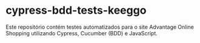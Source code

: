 # cypress-bdd-tests-keeggo
Este repositório contém testes automatizados para o site Advantage Online Shopping utilizando Cypress, Cucumber (BDD) e JavaScript.
